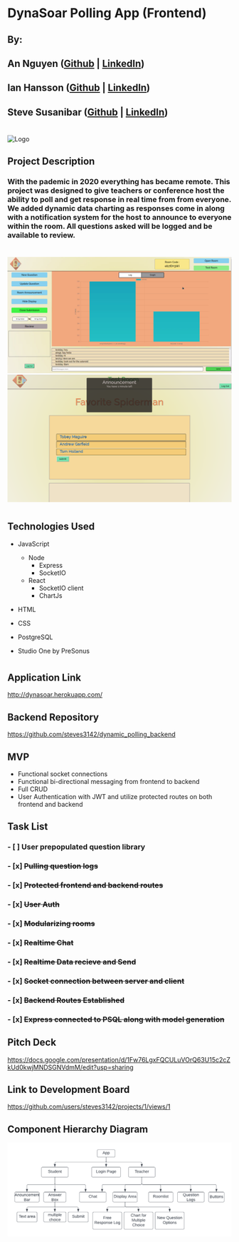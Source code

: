 # DynaSoar Polling App (Frontend)
## By: 
## An Nguyen ([Github](https://github.com/atn95/) | [LinkedIn](https://www.linkedin.com/in/atn95/))
## Ian Hansson ([Github](https://github.com/ian713hansson) | [LinkedIn](https://www.linkedin.com/in/ian-hansson/))
## Steve Susanibar  ([Github](https://github.com/steves3142) | [LinkedIn](hhttps://www.linkedin.com/in/steve-susanibar/))
#

![Logo](https://i.imgur.com/AVXkMzZ.jpg)

## Project Description

### With the pademic in 2020 everything has became remote. This project was designed to give teachers or conference host the ability to poll and get response in real time from from everyone. We added dynamic data charting as responses come in along with a notification system for the host to announce to everyone within the room. All questions asked will be logged and be available to review.

#

![Host](polling.png)
![Client](Student.png)
#
## Technologies Used
- JavaScript
  - Node
    - Express
    - SocketIO
  - React
    - SocketIO client
    - ChartJs
- HTML
- CSS

- PostgreSQL
- Studio One by PreSonus
#

## Application Link

http://dynasoar.herokuapp.com/ 

## Backend Repository

https://github.com/steves3142/dynamic_polling_backend 

## MVP 

- Functional socket connections
- Functional bi-directional messaging from frontend to backend
- Full CRUD
- User Authentication with JWT and utilize protected routes on both frontend and backend

## Task List
### - [ ] User prepopulated question library
### - [x] ~~Pulling question logs~~
### - [x] ~~Protected frontend and backend routes~~
### - [x] ~~User Auth~~
### - [x] ~~Modularizing rooms~~
### - [x] ~~Realtime Chat~~
### - [x] ~~Realtime Data recieve and Send~~
### - [x] ~~Socket connection between server and client~~
### - [x] ~~Backend Routes Established~~
### - [x] ~~Express connected to PSQL along with model generation~~

## Pitch Deck

https://docs.google.com/presentation/d/1Fw76LgxFQCULuVOrQ63U15c2cZkUd0kwjMNDSGNVdmM/edit?usp=sharing

## Link to Development Board

https://github.com/users/steves3142/projects/1/views/1

## Component Hierarchy Diagram

![ERD](CHD.png)
